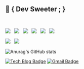 ## 🚀 { Dev Sweeter ; }
</br>
<p>
  <img src="https://img.shields.io/badge/Go-00ADD8?style=flat-square&logo=Go&logoColor=white"/></a> &nbsp
  <img src="https://img.shields.io/badge/Scala-DC322F?style=flat-square&logo=Scala&logoColor=white"/></a> &nbsp
  <img src="https://img.shields.io/badge/C-A8B9CC?style=flat-square&logo=c&logoColor=white"/></a> &nbsp 
  <img src="https://img.shields.io/badge/C++-00599C?style=flat-square&logo=c%2B%2B&logoColor=white"/></a> &nbsp 
  <img src="https://img.shields.io/badge/Java-007396?style=flat-square&logo=Java&logoColor=white"/></a> &nbsp 
  <img src="https://img.shields.io/badge/Node.js-339933?style=flat-square&logo=Node.js&logoColor=white"/></a> &nbsp
</p>
<!-- <p align="center">
  <img src="https://img.shields.io/badge/MongoDB-47A248?style=flat-square&logo=MongoDB&logoColor=white"/></a> &nbsp 
  <img src="https://img.shields.io/badge/MySQL-4479A1?style=flat-square&logo=MySQL&logoColor=white"/></a> &nbsp 
  <img src="https://img.shields.io/badge/MariaDB-003545?style=flat-square&logo=MariaDB&logoColor=white"/></a> &nbsp 
</p> -->
<p>
  <img src="https://img.shields.io/badge/Kubernetes AWS-232F3E?style=flat-square&logo=Kubernetes&logoColor=white"/></a> &nbsp 
  <img src="https://img.shields.io/badge/Docker AWS-232F3E?style=flat-square&logo=Docker&logoColor=white"/></a> &nbsp 
</p>

![Anurag's GitHub stats](https://github-readme-stats.vercel.app/api?username=bang9211&show_icons=true&count_private=true&theme=github_dark)

<!-- [![Top Langs](https://github-readme-stats.vercel.app/api/top-langs/?username=bang9211&layout=compact&exclude_repo=MinT,KHTA,website&langs_count=10&hide=makefile,shell,batchfile)](https://github.com/anuraghazra/github-readme-stats) -->

[![Tech Blog Badge](http://img.shields.io/badge/-Tech%20blog-black?style=flat-square&logo=github&link=https://syntaxsugar.tistory.com/)](https://syntaxsugar.tistory.com/)
 [![Gmail Badge](https://img.shields.io/badge/Gmail-d14836?style=flat-square&logo=Gmail&logoColor=white&link=mailto:snugyun01@gmail.com)](mailto:snugyun01@gmail.com)
<!-- ## 💫 Interest -->


